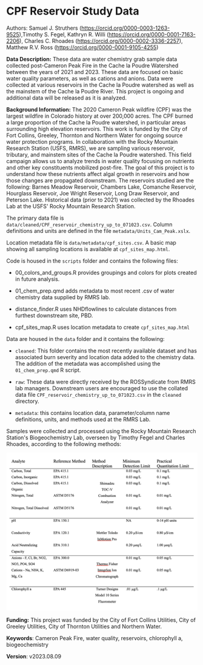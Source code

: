 # CPF Reservoir Study Data

Authors: Samuel J. Struthers (<https://orcid.org/0000-0003-1263-9525>),Timothy S. Fegel, Kathryn R. Willi (<https://orcid.org/0000-0001-7163-2206>), Charles C. Rhoades (<https://orcid.org/0000-0002-3336-2257>), Matthew R.V. Ross (<https://orcid.org/0000-0001-9105-4255>)

**Data Description:** These data are water chemistry grab sample data collected post-Cameron Peak Fire in the Cache la Poudre Watershed between the years of 2021 and 2023. These data are focused on basic water quality parameters, as well as cations and anions. Data were collected at various reservoirs in the Cache la Poudre watershed as well as the mainstem of the Cache la Poudre River. This project is ongoing and additional data will be released as it is analyzed.

**Background Information:** The 2020 Cameron Peak wildfire (CPF) was the largest wildfire in Colorado history at over 200,000 acres. The CPF burned a large proportion of the Cache la Poudre watershed, in particular areas surrounding high elevation reservoirs. This work is funded by the City of Fort Collins, Greeley, Thornton and Northern Water for ongoing source water protection programs. In collaboration with the Rocky Mountain Research Station (USFS, RMRS), we are sampling various reservoir, tributary, and mainstem sites of the Cache la Poudre watershed. This field campaign allows us to analyze trends in water quality focusing on nutrients and other key constituents mobilized post-fire. The goal of this project is to understand how these nutrients affect algal growth in reservoirs and how those changes are propagated downstream. The reservoirs studied are the following: Barnes Meadow Reservoir, Chambers Lake, Comanche Reservoir, Hourglass Reservoir, Joe Wright Reservoir, Long Draw Reservoir, and Peterson Lake. Historical data (prior to 2021) was collected by the Rhoades Lab at the USFS' Rocky Mountain Research Station.

The primary data file is `data/cleaned/CPF_reservoir_chemistry_up_to_071023.csv`. Column definitions and units are defined in the file `metadata/Units_Cam_Peak.xslx`.

Location metadata file is `data/metadata/cpf_sites.csv`. A basic map showing all sampling locations is available at `cpf_sites_map.html`.

Code is housed in the `scripts` folder and contains the following files:

-   00_colors_and_groups.R provides groupings and colors for plots created in future analysis.

-   01_chem_prep.qmd adds metadata to most recent .csv of water chemistry data supplied by RMRS lab.

-   distance_finder.R uses NHDflowlines to calculate distances from furthest downstream site, PBD.

-   cpf_sites_map.R uses location metadata to create `cpf_sites_map.html`

Data are housed in the `data` folder and it contains the following:

-   `cleaned`: This folder contains the most recently available dataset and has associated burn severity and location data added to the chemistry data. The addition of the metadata was accomplished using the `01_chem_prep.qmd` R script.

-   `raw`: These data were directly received by the ROSSyndicate from RMRS lab managers. Downstream users are encouraged to use the collated data file `CPF_reservoir_chemistry_up_to_071023.csv` in the `cleaned` directory.

-   `metadata`: this contains location data, parameter/column name definitions, units, and methods used at the RMRS Lab.

Samples were collected and processed using the Rocky Mountain Research Station's Biogeochemistry Lab, overseen by Timothy Fegel and Charles Rhoades, according to the following methods:

![List of parameters sampled and analytical methods used during the course of this study (adapted from the USFS Rocky Mountain Research Station's 2020 Quality Assurance Procedure Plan](data/metadata/rmrs_procedures.png)

**Funding:** This project was funded by the City of Fort Collins Utilities, City of Greeley Utilities, City of Thornton Utilities and Northern Water.

**Keywords**: Cameron Peak Fire, water quality, reservoirs, chlorophyll a, biogeochemistry

**Version**: v2023.08.09 

